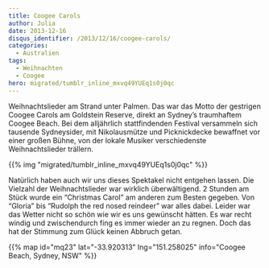 ```yaml
---
title: Coogee Carols
author: Julia
date: 2013-12-16
disqus_identifier: /2013/12/16/coogee-carols/
categories:
  - Australien
tags:
  - Weihnachten
  - Coogee
hero: migrated/tumblr_inline_mxvq49YUEq1s0j0qc
---
```


Weihnachtslieder am Strand unter Palmen. Das war das Motto der gestrigen Coogee Carols am Goldstein Reserve, direkt an Sydney’s traumhaftem Coogee Beach. <!--more-->
Bei dem alljährlich stattfindenden Festival versammeln sich tausende Sydneysider, mit Nikolausmütze und Picknickdecke bewaffnet vor einer großen Bühne, von
der lokale Musiker verschiedenste Weihnachtslieder trällern.

{{% img "migrated/tumblr_inline_mxvq49YUEq1s0j0qc" %}}

Natürlich haben auch wir uns dieses Spektakel nicht entgehen lassen. Die Vielzahl der Weihnachtslieder war wirklich überwältigend. 2 Stunden am Stück
wurde ein “Christmas Carol” am anderen zum Besten gegeben. Von “Gloria” bis “Rudolph the red nosed reindeer” war alles dabei. Leider war das Wetter nicht
so schön wie wir es uns gewünscht hätten. Es war recht windig und zwischendurch fing es immer wieder an zu regnen. Doch das hat der Stimmung zum Glück
keinen Abbruch getan.

{{% map id="mq23" lat="-33.920313" lng="151.258025" info="Coogee Beach, Sydney, NSW" %}}
